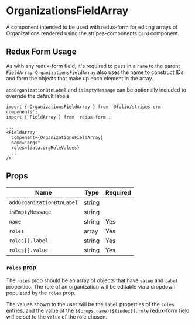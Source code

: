 # OrganizationsFieldArray

A component intended to be used with redux-form for editing arrays of Organizations rendered 
using the stripes-components `Card` component.

## Redux Form Usage

As with any redux-form field, it's required to pass in a `name` to the parent `FieldArray`. `OrganizationsFieldArray` also uses the name to construct IDs and form the objects that make up each element in the array.

`addOrganizationBtnLabel` and `isEmptyMessage` can be optionally included to override the default labels.

```
import { OrganizationsFieldArray } from '@folio/stripes-erm-components';
import { FieldArray } from 'redux-form';

...
<FieldArray
  component={OrganizationsFieldArray}
  name="orgs"
  roles={data.orgRoleValues}
  ...
/>
```

## Props

| Name | Type | Required |
--- | --- | --- |
| `addOrganizationBtnLabel` | string | |
| `isEmptyMessage` | string | |
| `name` | string | Yes |
| `roles` | array | Yes |
| `roles[].label` | string | Yes |
| `roles[].value` | string | Yes |

### `roles` prop

The `roles` prop should be an array of objects that have `value` and `label` properties. The role of an organization will be editable via a dropdown populated by the `roles` prop.

The values shown to the user will be the `label` properties of the `roles` entries, and the value of the `${props.name}[${index}].role` redux-form field will be set to the `value` of the role chosen.

